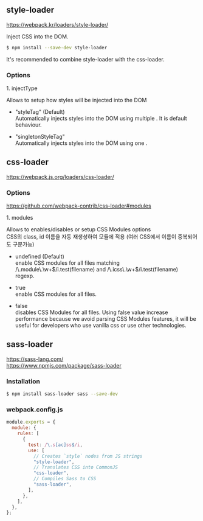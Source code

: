 ## style-loader

https://webpack.kr/loaders/style-loader/

Inject CSS into the DOM.

```bash
$ npm install --save-dev style-loader
```

It's recommended to combine style-loader with the css-loader.

### Options

1\. injectType

Allows to setup how styles will be injected into the DOM

- "styleTag" (Default) \
  Automatically injects styles into the DOM using multiple <style></style>. It is default behaviour.

- "singletonStyleTag" \
  Automatically injects styles into the DOM using one <style></style>.

## css-loader

https://webpack.js.org/loaders/css-loader/

### Options

https://github.com/webpack-contrib/css-loader#modules

1\. modules

Allows to enables/disables or setup CSS Modules options \
CSS의 class, id 이름을 자동 재생성하여 모듈에 적용 (여러 CSS에서 이름이 중복되어도 구분가능)

- undefined (Default) \
  enable CSS modules for all files matching /\\.module\\.\w+\$/i.test(filename) and /\\.icss\\.\\w+$/i.test(filename) regexp.

- true \
  enable CSS modules for all files.

- false \
  disables CSS Modules for all files. Using false value increase performance because we avoid parsing CSS Modules features, it will be useful for developers who use vanilla css or use other technologies.

## sass-loader

https://sass-lang.com/ \
https://www.npmjs.com/package/sass-loader

### Installation

```bash
$ npm install sass-loader sass --save-dev
```

### webpack.config.js

```js
module.exports = {
  module: {
    rules: [
      {
        test: /\.s[ac]ss$/i,
        use: [
          // Creates `style` nodes from JS strings
          "style-loader",
          // Translates CSS into CommonJS
          "css-loader",
          // Compiles Sass to CSS
          "sass-loader",
        ],
      },
    ],
  },
};
```
